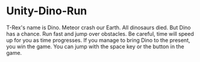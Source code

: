 # Unity-Dino-Run
  T-Rex's name is Dino.    Meteor crash our Earth. All dinosaurs died. But Dino has a chance. Run fast and jump over obstacles.  Be careful, time will speed up for you as time progresses.    If you manage to bring Dino to the present, you win the game.  You can jump with the space key or the button in the game.
